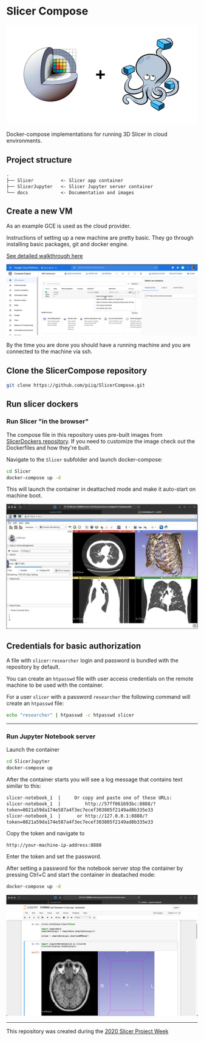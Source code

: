 # Slicer Compose

![SlicerCompose](docs/slicercompose.jpg)

Docker-compose implementations for running 3D Slicer in cloud environments.

## Project structure

```
.
├── Slicer          <- Slicer app container
├── SlicerJupyter   <- Slicer Jupyter server container
└── docs            <- Documentation and images
```

## Create a new VM

As an example GCE is used as the cloud provider.

Instructions of setting up a new machine are pretty basic. They go through installing basic packages, git and docker engine.

[See detailed walkthrough here](docs/gceconfig.md)

![GCE VM Setup](docs/gcevm.jpg)

By the time you are done you should have a running machine and you are connected to the machine via ssh.

## Clone the SlicerCompose repository

```bash
git clone https://github.com/piiq/SlicerCompose.git
```

## Run slicer dockers

### Run Slicer "in the browser"

The compose file in this repository uses pre-built images from [SlicerDockers repository](https://github.com/pieper/SlicerDockers). If you need to customize the image check out the Dockerfiles and how they're built.

Navigate to the `Slicer` subfolder and launch docker-compose:

```bash
cd Slicer
docker-compose up -d
```

This will launch the container in deattached mode and make it auto-start on machine boot.

![Slicer Dockers](docs/slicerdocker.jpg)

## Credentials for basic authorization

A file with `slicer:researcher` login and password is bundled with the repository by default.

You can create an `htpasswd` file with user access credentials on the remote machine to be used with the container.

For a user `slicer` with a password `researcher` the following command will create an `htpasswd` file:

```bash
echo "researcher" | htpasswd -c htpasswd slicer
```

---

### Run Jupyter Notebook server

Launch the container

```bash
cd SlicerJupyter
docker-compose up
```

After the container starts you will see a log message that contains text similar to this:

```
slicer-notebook_1  |     Or copy and paste one of these URLs:
slicer-notebook_1  |         http://57ff061693bc:8888/?token=0821a59da174e587a4f3ec7ecef303805f2149ad8b335e33
slicer-notebook_1  |      or http://127.0.0.1:8888/?token=0821a59da174e587a4f3ec7ecef303805f2149ad8b335e33
```

Copy the token and navigate to

```
http://your-machine-ip-address:8888
```

Enter the token and set the password.

After setting a password for the notebook server stop the container by pressing Ctrl+C and start the container in deatached mode:

```bash
docker-compose up -d
```

![Slicer jupyter](docs/slicerjupyter.jpg)

---

This repository was created during the [2020 Slicer Project Week](https://github.com/NA-MIC/ProjectWeek/tree/master/PW34_2020_Virtual)
